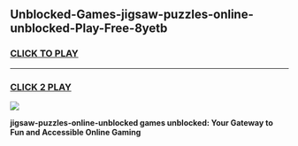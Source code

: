 
## Unblocked-Games-jigsaw-puzzles-online-unblocked-Play-Free-8yetb
<h3>
<a href="https://premium76.site?title=jigsaw-puzzles-online-unblocked&ref=21A">CLICK TO PLAY</a></h3>
<hr>

<h3>
<a href="https://premium76.site?title=jigsaw-puzzles-online-unblocked&ref=21A">CLICK 2 PLAY</a>
  
</h3>

<a href="https://premium76.site?title=jigsaw-puzzles-online-unblocked&ref=21A"><img src="https://clearcache.store/games.png"></a>


**jigsaw-puzzles-online-unblocked games unblocked: Your Gateway to Fun and Accessible Online Gaming**
